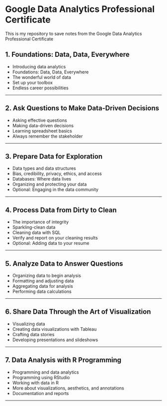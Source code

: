 # Google Data Analytics Professional Certificate

This is my repository to save notes from the Google Data Analytics Professional Certificate

## 1. Foundations: Data, Data, Everywhere
* Introducing data analytics
* Foundations: Data, Data, Everywhere
* The wonderful world of data
* Set up your toolbox
* Endless career possibilities <br/>

----

## 2. Ask Questions to Make Data-Driven Decisions
* Asking effective questions
* Making data-driven decisions
* Learning spreadsheet basics
* Always remember the stakeholder

----

## 3. Prepare Data for Exploration
* Data types and data structures
* Bias, credibility, privacy, ethics, and access
* Databases: Where data lives
* Organizing and protecting your data
* Optional: Engaging in the data community

----

## 4. Process Data from Dirty to Clean
* The importance of integrity
* Sparkling-clean data
* Cleaning data with SQL
* Verify and report on your cleaning results
* Optional: Adding data to your resume

----

## 5. Analyze Data to Answer Questions
* Organizing data to begin analysis
* Formatting and adjusting data
* Aggregating data for analysis
* Performing data calculations
   
----


## 6. Share Data Through the Art of Visualization
* Visualizing data
* Creating data visualizations with Tableau
* Crafting data stories
* Developing presentations and slideshows

----

## 7. Data Analysis with R Programming
* Programming and data analytics
* Programming using RStudio
* Working with data in R
* More about visualizations, aesthetics, and annotations
* Documentation and reports
  
----